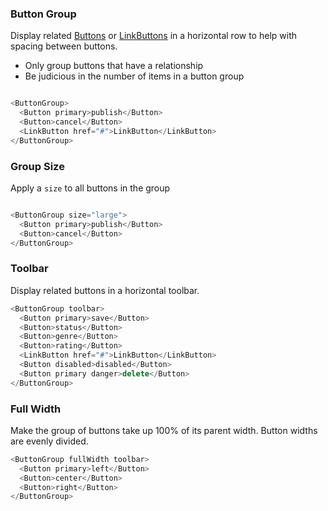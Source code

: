### Button Group

Display related [Buttons](/#/Components/Button) or [LinkButtons](/#/Components/LinkButton) in a horizontal row to help with spacing between buttons.

* Only group buttons that have a relationship
* Be judicious in the number of items in a button group

```js

<ButtonGroup>
  <Button primary>publish</Button>
  <Button>cancel</Button>
  <LinkButton href="#">LinkButton</LinkButton>
</ButtonGroup>
```

### Group Size

Apply a `size` to all buttons in the group

```js

<ButtonGroup size="large">
  <Button primary>publish</Button>
  <Button>cancel</Button>
</ButtonGroup>
```

### Toolbar

Display related buttons in a horizontal toolbar.

```js
<ButtonGroup toolbar>
  <Button primary>save</Button>
  <Button>status</Button>
  <Button>genre</Button>
  <Button>rating</Button>
  <LinkButton href="#">LinkButton</LinkButton>
  <Button disabled>disabled</Button>
  <Button primary danger>delete</Button>
</ButtonGroup>
```

### Full Width

Make the group of buttons take up 100% of its parent width. Button widths are evenly divided.

```js
<ButtonGroup fullWidth toolbar>
  <Button primary>left</Button>
  <Button>center</Button>
  <Button>right</Button>
</ButtonGroup>
```